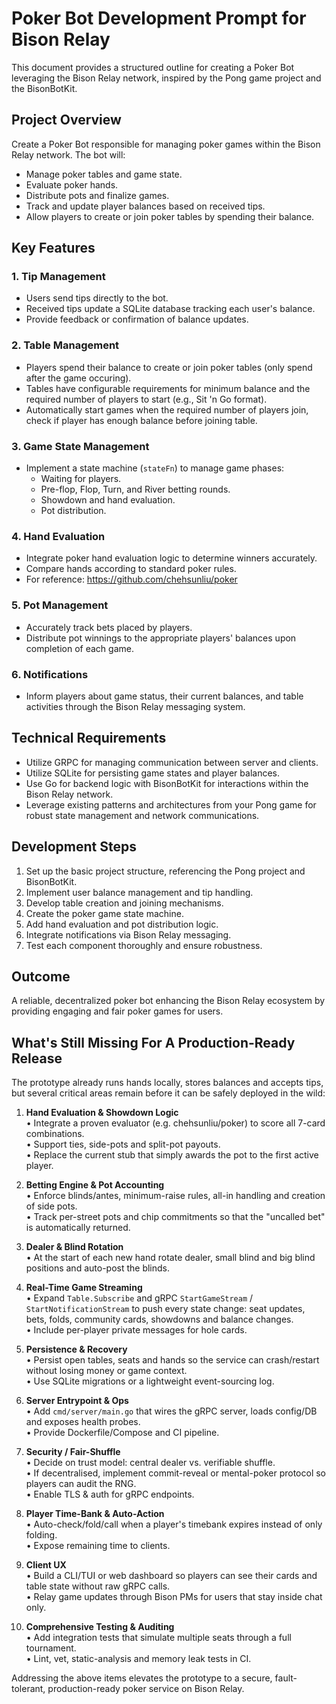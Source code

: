 # Poker Bot Development Prompt for Bison Relay

This document provides a structured outline for creating a Poker Bot leveraging the Bison Relay network, inspired by the Pong game project and the BisonBotKit.

## Project Overview

Create a Poker Bot responsible for managing poker games within the Bison Relay network. The bot will:

- Manage poker tables and game state.
- Evaluate poker hands.
- Distribute pots and finalize games.
- Track and update player balances based on received tips.
- Allow players to create or join poker tables by spending their balance.

## Key Features

### 1. Tip Management
- Users send tips directly to the bot.
- Received tips update a SQLite database tracking each user's balance.
- Provide feedback or confirmation of balance updates.

### 2. Table Management
- Players spend their balance to create or join poker tables (only spend after the game occuring).
- Tables have configurable requirements for minimum balance and the required number of players to start (e.g., Sit 'n Go format).
- Automatically start games when the required number of players join, check if player has enough balance before joining table.

### 3. Game State Management
- Implement a state machine (`stateFn`) to manage game phases:
  - Waiting for players.
  - Pre-flop, Flop, Turn, and River betting rounds.
  - Showdown and hand evaluation.
  - Pot distribution.

### 4. Hand Evaluation
- Integrate poker hand evaluation logic to determine winners accurately.
- Compare hands according to standard poker rules.
- For reference: https://github.com/chehsunliu/poker

### 5. Pot Management
- Accurately track bets placed by players.
- Distribute pot winnings to the appropriate players' balances upon completion of each game.

### 6. Notifications
- Inform players about game status, their current balances, and table activities through the Bison Relay messaging system.

## Technical Requirements
- Utilize GRPC for managing communication between server and clients.
- Utilize SQLite for persisting game states and player balances.
- Use Go for backend logic with BisonBotKit for interactions within the Bison Relay network.
- Leverage existing patterns and architectures from your Pong game for robust state management and network communications.

## Development Steps

1. Set up the basic project structure, referencing the Pong project and BisonBotKit.
2. Implement user balance management and tip handling.
3. Develop table creation and joining mechanisms.
4. Create the poker game state machine.
5. Add hand evaluation and pot distribution logic.
6. Integrate notifications via Bison Relay messaging.
7. Test each component thoroughly and ensure robustness.

## Outcome
A reliable, decentralized poker bot enhancing the Bison Relay ecosystem by providing engaging and fair poker games for users.

## What's Still Missing For A Production-Ready Release

The prototype already runs hands locally, stores balances and accepts tips, but several critical areas remain before it can be safely deployed in the wild:

1. **Hand Evaluation & Showdown Logic**  
   • Integrate a proven evaluator (e.g. chehsunliu/poker) to score all 7-card combinations.  
   • Support ties, side-pots and split-pot payouts.  
   • Replace the current stub that simply awards the pot to the first active player.

2. **Betting Engine & Pot Accounting**  
   • Enforce blinds/antes, minimum-raise rules, all-in handling and creation of side pots.  
   • Track per-street pots and chip commitments so that the "uncalled bet" is automatically returned.

3. **Dealer & Blind Rotation**  
   • At the start of each new hand rotate dealer, small blind and big blind positions and auto-post the blinds.

4. **Real-Time Game Streaming**  
   • Expand `Table.Subscribe` and gRPC `StartGameStream` / `StartNotificationStream` to push every state change: seat updates, bets, folds, community cards, showdowns and balance changes.  
   • Include per-player private messages for hole cards.

5. **Persistence & Recovery**  
   • Persist open tables, seats and hands so the service can crash/restart without losing money or game context.  
   • Use SQLite migrations or a lightweight event-sourcing log.

6. **Server Entrypoint & Ops**  
   • Add `cmd/server/main.go` that wires the gRPC server, loads config/DB and exposes health probes.  
   • Provide Dockerfile/Compose and CI pipeline.

7. **Security / Fair-Shuffle**  
   • Decide on trust model: central dealer vs. verifiable shuffle.  
   • If decentralised, implement commit-reveal or mental-poker protocol so players can audit the RNG.  
   • Enable TLS & auth for gRPC endpoints.

8. **Player Time-Bank & Auto-Action**  
   • Auto-check/fold/call when a player's timebank expires instead of only folding.  
   • Expose remaining time to clients.

9. **Client UX**  
   • Build a CLI/TUI or web dashboard so players can see their cards and table state without raw gRPC calls.  
   • Relay game updates through Bison PMs for users that stay inside chat only.

10. **Comprehensive Testing & Auditing**  
    • Add integration tests that simulate multiple seats through a full tournament.  
    • Lint, vet, static-analysis and memory leak tests in CI.

Addressing the above items elevates the prototype to a secure, fault-tolerant, production-ready poker service on Bison Relay.

